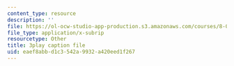 ```yaml
---
content_type: resource
description: ''
file: https://ol-ocw-studio-app-production.s3.amazonaws.com/courses/8-01sc-classical-mechanics-fall-2016/eaef8abbd1c3542a9932a420eed1f267_5zXYEVWSIsg.vtt
file_type: application/x-subrip
resourcetype: Other
title: 3play caption file
uid: eaef8abb-d1c3-542a-9932-a420eed1f267
---
```

